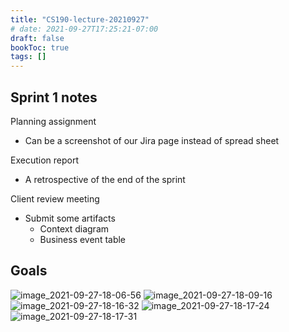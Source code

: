```yaml
---
title: "CS190-lecture-20210927"
# date: 2021-09-27T17:25:21-07:00
draft: false
bookToc: true
tags: []
---
```


## Sprint 1 notes

Planning assignment

- Can be a screenshot of our Jira page instead of spread sheet

Execution report

- A retrospective of the end of the sprint

Client review meeting

- Submit some artifacts
    - Context diagram
    - Business event table

## Goals

![image_2021-09-27-18-06-56](/notes/image_2021-09-27-18-06-56.png)
![image_2021-09-27-18-09-16](/notes/image_2021-09-27-18-09-16.png)
![image_2021-09-27-18-16-32](/notes/image_2021-09-27-18-16-32.png)
![image_2021-09-27-18-17-24](/notes/image_2021-09-27-18-17-24.png)
![image_2021-09-27-18-17-31](/notes/image_2021-09-27-18-17-31.png)

